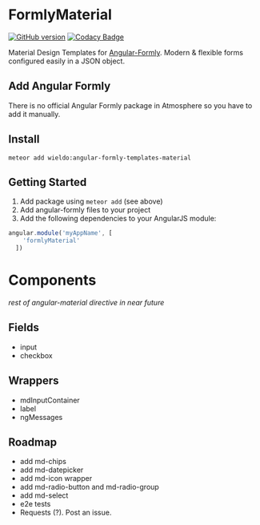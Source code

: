 FormlyMaterial
==========

[![GitHub version](https://badge.fury.io/gh/wieldo%2Fangular-formly-templates-material.svg)](https://badge.fury.io/gh/wieldo%2Fangular-formly-templates-material)
[![Codacy Badge](https://api.codacy.com/project/badge/grade/a2cd4c7c2d74467281e309a65be49e8f)](https://www.codacy.com/app/mys-sterowiec/angular-formly-templates-material)

Material Design Templates for [Angular-Formly](http://angular-formly.com). Modern & flexible forms configured easily in a JSON object.

## Add Angular Formly

There is no official Angular Formly package in Atmosphere so you have to add it manually.

## Install

```
meteor add wieldo:angular-formly-templates-material
```


## Getting Started

1. Add package using `meteor add` (see above)
2. Add angular-formly files to your project
3. Add the following dependencies to your AngularJS module:

```javascript
angular.module('myAppName', [
    'formlyMaterial'
  ])
```

# Components

_rest of angular-material directive in near future_

## Fields

- input
- checkbox

## Wrappers

- mdInputContainer
- label
- ngMessages

## Roadmap
- add md-chips
- add md-datepicker
- add md-icon wrapper
- add md-radio-button and md-radio-group
- add md-select
- e2e tests
- Requests (?). Post an issue.